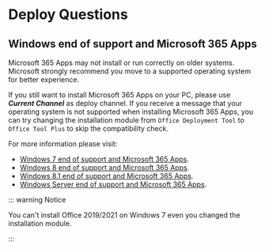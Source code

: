 # Deploy Questions

## Windows end of support and Microsoft 365 Apps

Microsoft 365 Apps may not install or run correctly on older systems. Microsoft strongly recommend you move to a supported operating system for better experience.

If you still want to install Microsoft 365 Apps on your PC, please use ***Current Channel*** as deploy channel. If you receive a message that your operating system is not supported when installing Microsoft 365 Apps, you can try changing the installation module from `Office Deployment Tool` to `Office Tool Plus` to skip the compatibility check.

For more information please visit:

- [Windows 7 end of support and Microsoft 365 Apps](https://docs.microsoft.com/en-us/deployoffice/endofsupport/windows-7-support).
- [Windows 8 end of support and Microsoft 365 Apps](https://docs.microsoft.com/en-us/deployoffice/endofsupport/windows-8-support).
- [Windows 8.1 end of support and Microsoft 365 Apps](https://docs.microsoft.com/en-us/deployoffice/endofsupport/windows-81-support).
- [Windows Server end of support and Microsoft 365 Apps](https://docs.microsoft.com/en-us/deployoffice/endofsupport/windows-server-support).

::: warning Notice

You can't install Office 2019/2021 on Windows 7 even you changed the installation module.

:::
